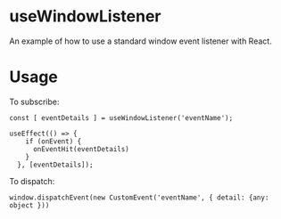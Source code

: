 # useWindowListener
An example of how to use a standard window event listener with React.

# Usage
To subscribe: 
```
const [ eventDetails ] = useWindowListener('eventName');

useEffect(() => {
    if (onEvent) {
      onEventHit(eventDetails)
    }
  }, [eventDetails]);

```

To dispatch:
```
window.dispatchEvent(new CustomEvent('eventName', { detail: {any: object }))

```